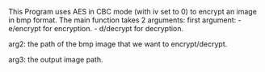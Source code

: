 This Program uses AES in CBC mode (with iv set to 0) to encrypt an image in bmp format.
The main function takes 2 arguments:
first argument: - e/encrypt for encryption.
                - d/decrypt for decryption.

arg2: the path of the bmp image that we want to encrypt/decrypt.

arg3: the output image path.
